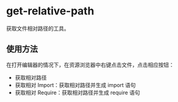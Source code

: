# get-relative-path

获取文件相对路径的工具。

## 使用方法

在打开编辑器的情况下，在资源浏览器中右键点击文件，点击相应按钮：

- 获取相对路径
- 获取相对 Import：获取相对路径并生成 import 语句
- 获取相对 Require：获取相对路径并生成 require 语句
